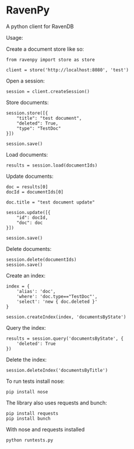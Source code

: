 RavenPy
=======

A python client for RavenDB

Usage:

Create a document store like so:

	from ravenpy import store as store

	client = store('http://localhost:8080', 'test')

Open a session:

	session = client.createSession()

Store documents:

	session.store([{
        "title": "test document",
        "deleted": True,
        "type": "TestDoc"
    }])

	session.save()

Load documents:

	results = session.load(documentIds)

Update documents:

    doc = results[0]
    docId = documentIds[0]

    doc.title = "test document update"

    session.update([{
        "id": docId,
        "doc": doc
    }])

    session.save()

Delete documents:

 	session.delete(documentIds)
 	session.save()

Create an index:

	index = {
		'alias': 'doc',
		'where': 'doc.type=="TestDoc"',
		'select': 'new { doc.deleted }'
	}

    session.createIndex(index, 'documentsByState')

Query the index:

	results = session.query('documentsByState', {
		'deleted': True
	})

Delete the index:

	session.deleteIndex('documentsByTitle')

To run tests install nose:

    pip install nose

The library also uses requests and bunch:

	pip install requests
	pip install bunch

With nose and requests installed

	python runtests.py

